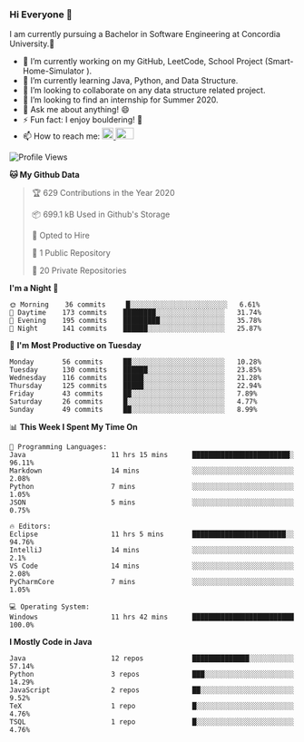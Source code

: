 ### Hi Everyone 👋
I am currently pursuing a Bachelor in Software Engineering at Concordia University.🏫

- 🔭 I’m currently working on my GitHub, LeetCode, School Project (Smart-Home-Simulator ).
- 🌱 I’m currently learning Java, Python, and Data Structure.
- 👯 I’m looking to collaborate on any data structure related project.
- 🤔 I’m looking to find an internship for Summer 2020.
- 💬 Ask me about anything! 😄
- ⚡ Fun fact: I enjoy bouldering! 🧗‍
- 📫 How to reach me: <a href="https://www.linkedin.com/in/siu-tong-ye/" target="_blank"> <img width="20px" width="32" src="https://cdn.jsdelivr.net/npm/simple-icons@v3/icons/linkedin.svg" /> </a> <a href="mailto:SiuTongYe@gmail.com" target="_blank"> <img height="20" width="32" src="https://cdn.jsdelivr.net/npm/simple-icons@v3/icons/gmail.svg" /> </a>

<!--START_SECTION:waka-->
![Profile Views](http://img.shields.io/badge/Profile%20Views-46-blue)

**🐱 My Github Data** 

> 🏆 629 Contributions in the Year 2020
 > 
> 📦 699.1 kB Used in Github's Storage 
 > 
> 💼 Opted to Hire
 > 
> 📜 1 Public Repository 
 > 
> 🔑 20 Private Repositories 

**I'm a Night 🦉** 

```text
🌞 Morning    36 commits     █░░░░░░░░░░░░░░░░░░░░░░░░   6.61% 
🌆 Daytime    173 commits    ████████░░░░░░░░░░░░░░░░░   31.74% 
🌃 Evening    195 commits    █████████░░░░░░░░░░░░░░░░   35.78% 
🌙 Night      141 commits    ██████░░░░░░░░░░░░░░░░░░░   25.87%

```
📅 **I'm Most Productive on Tuesday** 

```text
Monday       56 commits     ██░░░░░░░░░░░░░░░░░░░░░░░   10.28% 
Tuesday      130 commits    ██████░░░░░░░░░░░░░░░░░░░   23.85% 
Wednesday    116 commits    █████░░░░░░░░░░░░░░░░░░░░   21.28% 
Thursday     125 commits    █████░░░░░░░░░░░░░░░░░░░░   22.94% 
Friday       43 commits     ██░░░░░░░░░░░░░░░░░░░░░░░   7.89% 
Saturday     26 commits     █░░░░░░░░░░░░░░░░░░░░░░░░   4.77% 
Sunday       49 commits     ██░░░░░░░░░░░░░░░░░░░░░░░   8.99%

```


📊 **This Week I Spent My Time On** 

```text
💬 Programming Languages: 
Java                     11 hrs 15 mins      ████████████████████████░   96.11% 
Markdown                 14 mins             ░░░░░░░░░░░░░░░░░░░░░░░░░   2.08% 
Python                   7 mins              ░░░░░░░░░░░░░░░░░░░░░░░░░   1.05% 
JSON                     5 mins              ░░░░░░░░░░░░░░░░░░░░░░░░░   0.75%

🔥 Editors: 
Eclipse                  11 hrs 5 mins       ███████████████████████░░   94.76% 
IntelliJ                 14 mins             ░░░░░░░░░░░░░░░░░░░░░░░░░   2.1% 
VS Code                  14 mins             ░░░░░░░░░░░░░░░░░░░░░░░░░   2.08% 
PyCharmCore              7 mins              ░░░░░░░░░░░░░░░░░░░░░░░░░   1.05%

💻 Operating System: 
Windows                  11 hrs 42 mins      █████████████████████████   100.0%

```

**I Mostly Code in Java** 

```text
Java                     12 repos            ██████████████░░░░░░░░░░░   57.14% 
Python                   3 repos             ███░░░░░░░░░░░░░░░░░░░░░░   14.29% 
JavaScript               2 repos             ██░░░░░░░░░░░░░░░░░░░░░░░   9.52% 
TeX                      1 repo              █░░░░░░░░░░░░░░░░░░░░░░░░   4.76% 
TSQL                     1 repo              █░░░░░░░░░░░░░░░░░░░░░░░░   4.76%

```



<!--END_SECTION:waka-->
